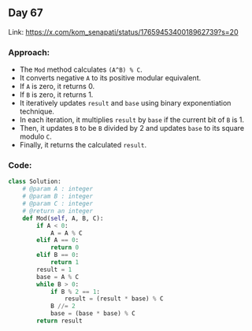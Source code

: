 ## Day 67

Link: https://x.com/kom_senapati/status/1765945340018962739?s=20

### Approach:

- The `Mod` method calculates `(A^B) % C`.
- It converts negative `A` to its positive modular equivalent.
- If `A` is zero, it returns 0.
- If `B` is zero, it returns 1.
- It iteratively updates `result` and `base` using binary exponentiation technique.
- In each iteration, it multiplies `result` by `base` if the current bit of `B` is 1.
- Then, it updates `B` to be `B` divided by 2 and updates `base` to its square modulo `C`.
- Finally, it returns the calculated `result`.

### Code:

```py
class Solution:
	# @param A : integer
	# @param B : integer
	# @param C : integer
	# @return an integer
	def Mod(self, A, B, C):
        if A < 0:
            A = A % C
        elif A == 0:
            return 0
        elif B == 0:
            return 1
        result = 1
        base = A % C
        while B > 0:
            if B % 2 == 1:
                result = (result * base) % C
            B //= 2
            base = (base * base) % C
        return result
```
